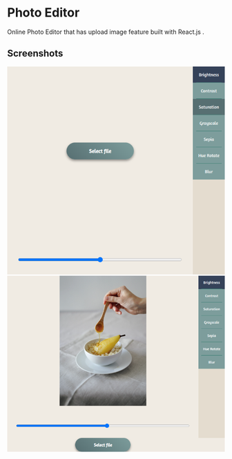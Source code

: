 # Photo Editor

Online Photo Editor that has upload image feature built with React.js .

## Screenshots

![App Screenshot](screencapture1.png)
![App Screenshot](screencapture2.png)

